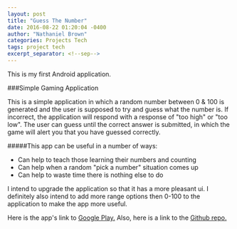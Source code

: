 ```yaml
---
layout: post
title: "Guess The Number"
date: 2016-08-22 01:20:04 -0400
author: "Nathaniel Brown"
categories: Projects Tech
tags: project tech
excerpt_separator: <!--sep-->
---
```

This is my first Android application.
<!--sep-->

###Simple Gaming Application

This is a simple application in which a random number between 0 & 100 is generated and the user is supposed to try
and guess what the number is. If incorrect, the application will respond with a response of "too high" or "too low".
The user can guess until the correct answer is submitted, in which the game will alert you that you have guessed correctly.

#####This app can be useful in a number of ways:
* Can help to teach those learning their numbers and counting
* Can help when a random "pick a number" situation comes up
* Can help to waste time there is nothing else to do

I intend to upgrade the application so that it has a more pleasant ui. I definitely also intend to add more range options then 
0-100 to the application to make the app more useful.

Here is the app's link to [Google Play.](https://play.google.com/store/apps/details?id=io.github.ngbrown11.myfirstapp)
Also, here is a link to the [Github repo.](https://github.com/ngbrown11/guess-the-number)
